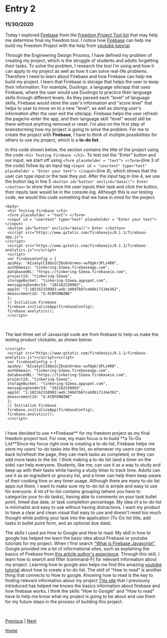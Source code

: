 # Entry 2
### 11/30/2020

Today I explored [Firebase](https://firebase.google.com) from the [Freedom Project Tool list](https://docs.google.com/document/d/1oJFrErlAZvB-0V923QGOm4X3CwiceJsKot2R6Jz8Mdc/edit) that may help me determine final my freedom tool. I notice how [Firebase](https://firebase.google.com) can help me build my Freedom Project with the help from [youtube tutorial](https://www.youtube.com/results?search_query=javascript+firebase).

Through the Engineering Design Process, I have defined my problem of creating my project, which is the struggle of students and adults forgetting their tasks. To solve the problem, I research the tool I'm using and how it can apply to my project as well as how it can solve real-life problems. Therefore I need to learn about Firebase and how Firebase can help me build my project. I learn that Firebase is storage that helps the user to keep their information. For example, Duolingo, a language site/app that uses Firebase, where the user would use Duolingo to practice their language skills through different levels. As they passed each "level" of language skills, Firebase would store the user's information and "score level" that helps to user to move on to a new "level"; as well as storing user's information after the user exit the site/app. Firebase helps the user refresh the page/re-enter the app, and their language skill "level" would still be there without anything removed or reset. I'm also on the first step of brainstorming how my project is going to solve the problem. For me to create the project with **Firebase**, I have to think of multiple possibilities for others to use my project, which is a **to-do list**.
<Br>

In this code shown below, the <body> section contains the title of the project using the code ```<h1> Testing Firebase </h1>```.  To test out the "Enter" button and our input, we start off using  ```<form placeholder = "text"> </form>```(line 3 of the code) follow by an input tag ```<input id = "usertext" type="text" placeholder = "Enter your text"> </input>```(line 4), which shows that the user can type input or the task they put. After the input tag in line 4, we use the button tag in line 5 ```<button id="button" onclick="data()"> Enter </button>```  to show that once the user inputs their task and click the button, their inputs task would be in the console.log. Although this is our testing code, we would this code something that we have in mind for the project.
<br>

```
<body>
 <h1> Testing Firebase </h1>
 <form placeholder = "text"> </form>
 <input id = "usertext" type="text" placeholder = "Enter your text"> </input>
 <button id="button" onclick="data()"> Enter </button>
 <script src="https://www.gstatic.com/firebasejs/8.1.1/firebase-app.js">
</script>
 <script src="https://www.gstatic.com/firebasejs/8.1.1/firebase-analytics.js"></script>
 <script>
 var firebaseConfig = {
 apiKey: "AIzaSyCCIdGo1CZ8uUnUrmeo-vwfQgkr3PLs4R0",
 authDomain: "tinkering-52eea.firebaseapp.com",
 databaseURL: "https://tinkering-52eea.firebaseio.com",
 projectId: "tinkering-52eea",
 storageBucket: "tinkering-52eea.appspot.com",
 messagingSenderId: "102162150983",
 appId: "1:102162150983:web:340d7b6fceb0b17134e362",
 measurementId: "G-XCRFENWZWE"
 };
 // Initialize Firebase
 firebase.initializeApp(firebaseConfig);
 firebase.analytics();
 </script>
```
<br>

The last three set of Javascript code are from firebase to help us make the testing product clickable, as shown below:
``` <script src="https://www.gstatic.com/firebasejs/8.1.1/firebase-app.js">
</script>
 <script src="https://www.gstatic.com/firebasejs/8.1.1/firebase-analytics.js"></script><script>
 var firebaseConfig = {
 apiKey: "AIzaSyCCIdGo1CZ8uUnUrmeo-vwfQgkr3PLs4R0",
 authDomain: "tinkering-52eea.firebaseapp.com",
 databaseURL: "https://tinkering-52eea.firebaseio.com",
 projectId: "tinkering-52eea",
 storageBucket: "tinkering-52eea.appspot.com",
 messagingSenderId: "102162150983",
 appId: "1:102162150983:web:340d7b6fceb0b17134e362",
 measurementId: "G-XCRFENWZWE"
 };
 // Initialize Firebase
 firebase.initializeApp(firebaseConfig);
 firebase.analytics();
 </script>
 ```

<br>
I have decided to use **Firebase** for my freedom project as my final freedom project tool. For now, my main focus is to build **a To-Do List**Since my focus right now is creating a to-do list, Firebase helps me store my users' to-do tasks into the list, so whenever my users can come back to/refresh the page, they can mark tasks as completed, or they can add more tasks to the list. I think making a to-do list (and a timer on the side) can help everyone. Students, like me, can use it as a way to study and keep up with their tasks while having a study timer to track time. Adults can use it as an ingredient or grocery list, and a timer can help them keep aware of their cooking time or any timer usage. Although there are many to-do list apps out there, I want to make sure my to-do list is simple and easy to use for everyone. A lot of to-list contains grouping (where you have to categorize your to-do tasks), having able to comments on your task bullet point, timed due date, or task completion percentage. My idea of a to-do list is minimalist and easy to use without having distractions. I want my product to have a clear and clean visual that easy to use and doesn't need too much thought while putting your task into the application (To-Do list title, add tasks in bullet point form, and an optional due date).

<br>

The skills I used are How to Google and How to read. My skill in how to google has helped me learn the basic idea about Firebase or youtube tutorials for my project. When I first search ["What is Firebase Javascript"](https://www.google.com/search?safe=strict&client=safari&rls=en&ei=LIHFX9uwFeGv5NoP2ZaEiAI&q=what+is+firebase+javascript&oq=what+is+firebase+javascript&gs_lcp=CgZwc3ktYWIQAzICCAA6BAgAEEc6BAgAEA06BggAEAcQHlCeTVjXV2CtWmgAcAF4AIABWYgB-wSSAQE4mAEAoAEBqgEHZ3dzLXdpesgBCMABAQ&sclient=psy-ab&ved=0ahUKEwjb9pvytqvtAhXhF1kFHVkLASEQ4dUDCAw&uact=5), Google provided me a lot of informational sites, such as explaining the basics of Firebase from [this article author's experience](https://medium.com/firebase-developers/what-is-firebase-the-complete-story-abridged-bcc730c5f2c0). Through this skill, I learn how to search and filter (command-F) for relevant information about my project. Learning how to google also helps me find this amazing [youtube tutorial](https://www.youtube.com/watch?v=pSVHDk4hK8Y) about how to create a to-do list. The skill of "How to read" is another thing that connects to How to google. Knowing how to read is the key to finding relevant information about my project [This site](https://medium.com/firebase-developers/what-is-firebase-the-complete-story-abridged-bcc730c5f2c0) that I previously introduced has helped me knows the basics information about firebase and how firebase works. I think the skills "How to Google" and "How to read" have to help me know what my project is going to be about and use them for my future steps in the process of building this project.

<br>


[Previous](entry01.md) | [Next](entry03.md)

[Home](../README.md)